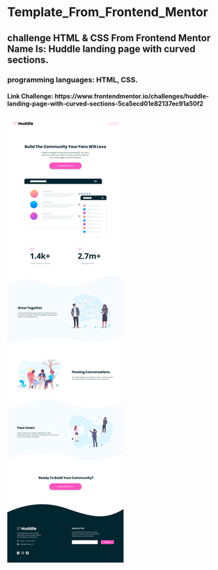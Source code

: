<h1>Template_From_Frontend_Mentor</h1>
<h2>challenge HTML & CSS From Frontend Mentor Name Is: Huddle landing page with curved sections.</h2>
<h3>programming languages: HTML, CSS.</h3>
<h4>Link Challenge: https://www.frontendmentor.io/challenges/huddle-landing-page-with-curved-sections-5ca5ecd01e82137ec91a50f2</h4>
<img src="./design/desktop-design.jpg" alt="Icon Communities">
